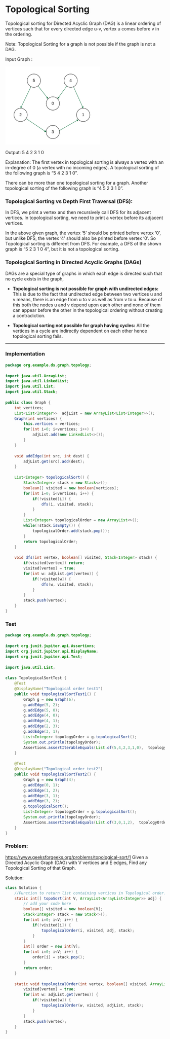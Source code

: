 # Topological Sorting

Topological sorting for Directed Acyclic Graph (DAG) is a linear ordering of vertices such that for every directed edge u-v, vertex u comes before v in the ordering.

Note: Topological Sorting for a graph is not possible if the graph is not a DAG.


Input Graph :

<img src="./images/topology/example1.png" width="300">

Output: 5 4 2 3 1 0

Explanation: The first vertex in topological sorting is always a vertex with an in-degree of 0 (a vertex with no incoming edges). A topological sorting of the following graph is “5 4 2 3 1 0”. 

There can be more than one topological sorting for a graph. Another topological sorting of the following graph is “4 5 2 3 1 0”.

### Topological Sorting vs Depth First Traversal (DFS):
In DFS, we print a vertex and then recursively call DFS for its adjacent vertices. 
In topological sorting, we need to print a vertex before its adjacent vertices.

 In the above given graph, the vertex ‘5’ should be printed before vertex ‘0’, but unlike DFS, the vertex ‘4’ should also be printed before vertex ‘0’.
 So Topological sorting is different from DFS. For example, a DFS of the shown graph is “5 2 3 1 0 4”, but it is not a topological sorting.

### Topological Sorting in Directed Acyclic Graphs (DAGs)
DAGs are a special type of graphs in which each edge is directed such that no cycle exists in the graph,
- **Topological sorting is not possible for graph with undirected edges:** This is due to the fact that undirected edge between two vertices u and v means, 
there is an edge from u to v as well as from v to u. 
Because of this both the nodes u and v depend upon each other and none of them can appear before the other in the topological ordering without creating a contradiction.

- **Topological sorting not possible for graph having cycles:** All the vertices in a cycle are indirectly dependent on each other hence topological sorting fails.

<hr />

### Implementation

```java
package org.example.ds.graph.topology;

import java.util.ArrayList;
import java.util.LinkedList;
import java.util.List;
import java.util.Stack;

public class Graph {
    int vertices;
    List<List<Integer>>  adjList = new ArrayList<List<Integer>>();
    Graph(int vertices) {
        this.vertices = vertices;
        for(int i=0; i<vertices; i++) {
            adjList.add(new LinkedList<>());
        }
    }

    void addEdge(int src, int dest) {
        adjList.get(src).add(dest);
    }

    List<Integer> topologicalSort() {
        Stack<Integer> stack = new Stack<>();
        boolean[] visited = new boolean[vertices];
        for(int i=0; i<vertices; i++) {
            if(!visited[i]) {
                dfs(i, visited, stack);
            }
        }
        List<Integer> topologicalOrder = new ArrayList<>();
        while(!stack.isEmpty()) {
            topologicalOrder.add(stack.pop());
        }
        return topologicalOrder;
    }

    void dfs(int vertex, boolean[] visited, Stack<Integer> stack) {
        if(visited[vertex]) return;
        visited[vertex] = true;
        for(int w: adjList.get(vertex)) {
            if(!visited[w]) {
                dfs(w, visited, stack);
            }
        }
        stack.push(vertex);
    }
}


```
### Test

```java
package org.example.ds.graph.topology;

import org.junit.jupiter.api.Assertions;
import org.junit.jupiter.api.DisplayName;
import org.junit.jupiter.api.Test;

import java.util.List;

class TopologicalSortTest {
    @Test
    @DisplayName("Topological order test1")
    public void topologicalSortTest1() {
        Graph g = new Graph(6);
        g.addEdge(5, 2);
        g.addEdge(5, 0);
        g.addEdge(4, 0);
        g.addEdge(4, 1);
        g.addEdge(2, 3);
        g.addEdge(3, 1);
        List<Integer> topologyOrder = g.topologicalSort();
        System.out.println(topologyOrder);
        Assertions.assertIterableEquals(List.of(5,4,2,3,1,0),  topologyOrder);
    }

    @Test
    @DisplayName("Topological order test2")
    public void topologicalSortTest2() {
        Graph g = new Graph(4);
        g.addEdge(0, 1);
        g.addEdge(1, 2);
        g.addEdge(3, 1);
        g.addEdge(3, 2);
        g.topologicalSort();
        List<Integer> topologyOrder = g.topologicalSort();
        System.out.println(topologyOrder);
        Assertions.assertIterableEquals(List.of(3,0,1,2),  topologyOrder);
    }
}
```




### Problem:
https://www.geeksforgeeks.org/problems/topological-sort/1
Given a Directed Acyclic Graph (DAG) with V vertices and E edges, Find any Topological Sorting of that Graph.

Solution:
```java
class Solution {
    //Function to return list containing vertices in Topological order. 
    static int[] topoSort(int V, ArrayList<ArrayList<Integer>> adj) {
        // add your code here
        boolean[] visited = new boolean[V];
        Stack<Integer> stack = new Stack<>();
        for(int i=0; i<V; i++) {
            if(!visited[i]) {
                topologicalOrder(i, visited, adj, stack);
            }
        }
        int[] order = new int[V];
        for(int i=0; i<V; i++) {
            order[i] = stack.pop();
        }
        return order;
    }

    static void topologicalOrder(int vertex, boolean[] visited, ArrayList<ArrayList<Integer>> adjList, Stack<Integer> stack){
        visited[vertex] = true;
        for(int w: adjList.get(vertex)) {
            if(!visited[w]) {
                topologicalOrder(w, visited, adjList, stack);
            }
        }
        stack.push(vertex);
    }
}
```
